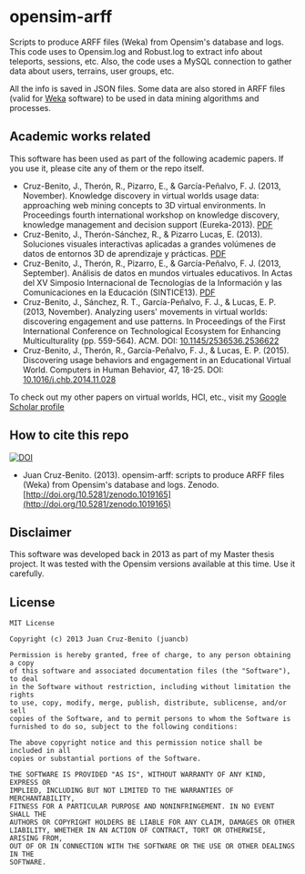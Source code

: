 # opensim-arff
Scripts to produce ARFF files (Weka) from Opensim's database and logs. 
This code uses to Opensim.log and Robust.log to extract info about teleports, sessions, etc.
Also, the code uses a MySQL connection to gather data about users, terrains, user groups, etc.

All the info is saved in JSON files. Some data are also stored in ARFF files (valid for [Weka](https://www.cs.waikato.ac.nz/ml/weka/) software) to be used in data mining algorithms and processes.

## Academic works related

This software has been used as part of the following academic papers. If you use it, please cite any of them or the repo itself.

 * Cruz-Benito, J., Therón, R., Pizarro, E., & García-Peñalvo, F. J. (2013, November). Knowledge discovery in virtual worlds usage data: approaching web mining concepts to 3D virtual environments. In Proceedings fourth international workshop on knowledge discovery, knowledge management and decision support (Eureka-2013). [PDF](http://hdl.handle.net/10366/122588)
 * Cruz-Benito, J., Therón-Sánchez, R., & Pizarro Lucas, E. (2013). Soluciones visuales interactivas aplicadas a grandes volúmenes de datos de entornos 3D de aprendizaje y prácticas. [PDF](https://gredos.usal.es/jspui/bitstream/10366/122490/1/DIA_HEBATT_Paper_JuanCB_LibroMaster.pdf)
 * Cruz-Benito, J., Therón, R., Pizarro, E., & García-Peñalvo, F. J. (2013, September). Análisis de datos en mundos virtuales educativos. In Actas del XV Simposio Internacional de Tecnologías de la Información y las Comunicaciones en la Educación (SINTICE13). [PDF](https://repositorio.grial.eu/bitstream/grial/269/1/sintice2013.pdf)
 * Cruz-Benito, J., Sánchez, R. T., García-Peñalvo, F. J., & Lucas, E. P. (2013, November). Analyzing users' movements in virtual worlds: discovering engagement and use patterns. In Proceedings of the First International Conference on Technological Ecosystem for Enhancing Multiculturality (pp. 559-564). ACM. DOI: [10.1145/2536536.2536622](https://doi.org/10.1145/2536536.2536622)
 * Cruz-Benito, J., Therón, R., García-Peñalvo, F. J., & Lucas, E. P. (2015). Discovering usage behaviors and engagement in an Educational Virtual World. Computers in Human Behavior, 47, 18-25. DOI: [10.1016/j.chb.2014.11.028](https://doi.org/10.1016/j.chb.2014.11.028)

To check out my other papers on virtual worlds, HCI, etc., visit my [Google Scholar profile](https://scholar.google.es/citations?user=_mLnQPgAAAAJ&hl=es)

## How to cite this repo
[![DOI](https://zenodo.org/badge/107381598.svg)](https://zenodo.org/badge/latestdoi/107381598)
 * Juan Cruz-Benito. (2013). opensim-arff: scripts to produce ARFF files (Weka) from Opensim's database and logs. Zenodo. [http://doi.org/10.5281/zenodo.1019165](http://doi.org/10.5281/zenodo.1019165)

## Disclaimer 
This software was developed back in 2013 as part of my Master thesis project. It was tested with the Opensim versions available at this time. Use it carefully.


## License

    MIT License
    
    Copyright (c) 2013 Juan Cruz-Benito (juancb)
    
    Permission is hereby granted, free of charge, to any person obtaining a copy
    of this software and associated documentation files (the "Software"), to deal
    in the Software without restriction, including without limitation the rights
    to use, copy, modify, merge, publish, distribute, sublicense, and/or sell
    copies of the Software, and to permit persons to whom the Software is
    furnished to do so, subject to the following conditions:
    
    The above copyright notice and this permission notice shall be included in all
    copies or substantial portions of the Software.
    
    THE SOFTWARE IS PROVIDED "AS IS", WITHOUT WARRANTY OF ANY KIND, EXPRESS OR
    IMPLIED, INCLUDING BUT NOT LIMITED TO THE WARRANTIES OF MERCHANTABILITY,
    FITNESS FOR A PARTICULAR PURPOSE AND NONINFRINGEMENT. IN NO EVENT SHALL THE
    AUTHORS OR COPYRIGHT HOLDERS BE LIABLE FOR ANY CLAIM, DAMAGES OR OTHER
    LIABILITY, WHETHER IN AN ACTION OF CONTRACT, TORT OR OTHERWISE, ARISING FROM,
    OUT OF OR IN CONNECTION WITH THE SOFTWARE OR THE USE OR OTHER DEALINGS IN THE
    SOFTWARE.
